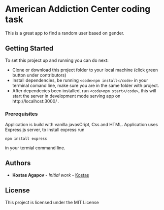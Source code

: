 # American Addiction Center coding task

This is a great app to find a random user based on gender.

## Getting Started

To set this project up and running you can do next:
* Clone or download this project folder to your local machine (click green button under contributors)
* Install dependencies, be running `<code>npm install</code>` in your terminal comand line, make sure you are in the same folder with project.
* After dependecies been installed, run `<code>npm start</code>`, this will start the server in development mode serving app on http://localhost:3000/ .

### Prerequisites

Application is build with vanilla javasCript, Css and HTML.
Application uses Express.js server, to install express run 

```
npm install express
```
in your termial command line.

## Authors

* **Kostas Agapov** - *Initial work* - [Kostas](https://github.com/konstagap)

## License

This project is licensed under the MIT License 
